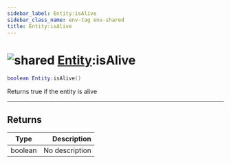 ```yaml
---
sidebar_label: Entity:isAlive
sidebar_class_name: env-tag env-shared
title: Entity:isAlive
---
```


# <img src='/img/wiki/shared.png' alt='shared' data-tag='env-tag' /> [Entity](../entity/README.md):isAlive

```lua
boolean Entity:isAlive()
```

Returns true if the entity is alive<br/>

-----------------
## Returns

| Type   | Description |
| ------ | ----------: |
| boolean | No description |
